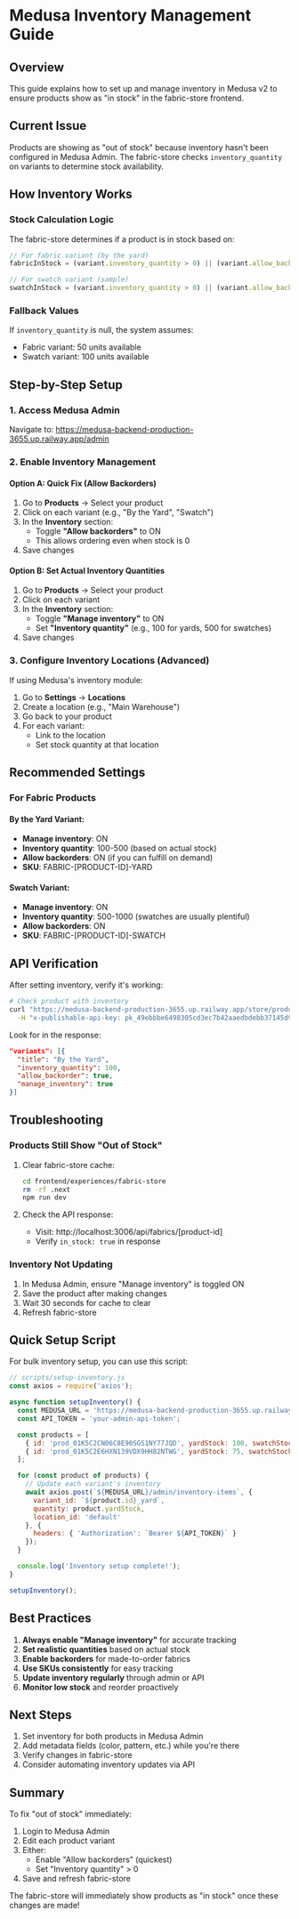 # Medusa Inventory Management Guide

## Overview
This guide explains how to set up and manage inventory in Medusa v2 to ensure products show as "in stock" in the fabric-store frontend.

## Current Issue
Products are showing as "out of stock" because inventory hasn't been configured in Medusa Admin. The fabric-store checks `inventory_quantity` on variants to determine stock availability.

## How Inventory Works

### Stock Calculation Logic
The fabric-store determines if a product is in stock based on:
```javascript
// For fabric variant (by the yard)
fabricInStock = (variant.inventory_quantity > 0) || (variant.allow_backorder === true)

// For swatch variant (sample)
swatchInStock = (variant.inventory_quantity > 0) || (variant.allow_backorder === true)
```

### Fallback Values
If `inventory_quantity` is null, the system assumes:
- Fabric variant: 50 units available
- Swatch variant: 100 units available

## Step-by-Step Setup

### 1. Access Medusa Admin
Navigate to: https://medusa-backend-production-3655.up.railway.app/admin

### 2. Enable Inventory Management

#### Option A: Quick Fix (Allow Backorders)
1. Go to **Products** → Select your product
2. Click on each variant (e.g., "By the Yard", "Swatch")
3. In the **Inventory** section:
   - Toggle **"Allow backorders"** to ON
   - This allows ordering even when stock is 0
4. Save changes

#### Option B: Set Actual Inventory Quantities
1. Go to **Products** → Select your product
2. Click on each variant
3. In the **Inventory** section:
   - Toggle **"Manage inventory"** to ON
   - Set **"Inventory quantity"** (e.g., 100 for yards, 500 for swatches)
4. Save changes

### 3. Configure Inventory Locations (Advanced)

If using Medusa's inventory module:

1. Go to **Settings** → **Locations**
2. Create a location (e.g., "Main Warehouse")
3. Go back to your product
4. For each variant:
   - Link to the location
   - Set stock quantity at that location

## Recommended Settings

### For Fabric Products

#### By the Yard Variant:
- **Manage inventory**: ON
- **Inventory quantity**: 100-500 (based on actual stock)
- **Allow backorders**: ON (if you can fulfill on demand)
- **SKU**: FABRIC-[PRODUCT-ID]-YARD

#### Swatch Variant:
- **Manage inventory**: ON
- **Inventory quantity**: 500-1000 (swatches are usually plentiful)
- **Allow backorders**: ON
- **SKU**: FABRIC-[PRODUCT-ID]-SWATCH

## API Verification

After setting inventory, verify it's working:

```bash
# Check product with inventory
curl "https://medusa-backend-production-3655.up.railway.app/store/products-with-metadata?id=prod_01K5C2CN06C8E90SGS1NY77JQD" \
  -H "x-publishable-api-key: pk_49ebbbe6498305cd3ec7b42aaedbdebb37145d952652e29238e2a23ab8ce0538"
```

Look for in the response:
```json
"variants": [{
  "title": "By the Yard",
  "inventory_quantity": 100,
  "allow_backorder": true,
  "manage_inventory": true
}]
```

## Troubleshooting

### Products Still Show "Out of Stock"
1. Clear fabric-store cache:
   ```bash
   cd frontend/experiences/fabric-store
   rm -rf .next
   npm run dev
   ```

2. Check the API response:
   - Visit: http://localhost:3006/api/fabrics/[product-id]
   - Verify `in_stock: true` in response

### Inventory Not Updating
1. In Medusa Admin, ensure "Manage inventory" is toggled ON
2. Save the product after making changes
3. Wait 30 seconds for cache to clear
4. Refresh fabric-store

## Quick Setup Script

For bulk inventory setup, you can use this script:

```javascript
// scripts/setup-inventory.js
const axios = require('axios');

async function setupInventory() {
  const MEDUSA_URL = 'https://medusa-backend-production-3655.up.railway.app';
  const API_TOKEN = 'your-admin-api-token';

  const products = [
    { id: 'prod_01K5C2CN06C8E90SGS1NY77JQD', yardStock: 100, swatchStock: 500 },
    { id: 'prod_01K5C2E6HXN139VDX9HH82NTWG', yardStock: 75, swatchStock: 300 }
  ];

  for (const product of products) {
    // Update each variant's inventory
    await axios.post(`${MEDUSA_URL}/admin/inventory-items`, {
      variant_id: `${product.id}_yard`,
      quantity: product.yardStock,
      location_id: 'default'
    }, {
      headers: { 'Authorization': `Bearer ${API_TOKEN}` }
    });
  }

  console.log('Inventory setup complete!');
}

setupInventory();
```

## Best Practices

1. **Always enable "Manage inventory"** for accurate tracking
2. **Set realistic quantities** based on actual stock
3. **Enable backorders** for made-to-order fabrics
4. **Use SKUs consistently** for easy tracking
5. **Update inventory regularly** through admin or API
6. **Monitor low stock** and reorder proactively

## Next Steps

1. Set inventory for both products in Medusa Admin
2. Add metadata fields (color, pattern, etc.) while you're there
3. Verify changes in fabric-store
4. Consider automating inventory updates via API

## Summary

To fix "out of stock" immediately:
1. Login to Medusa Admin
2. Edit each product variant
3. Either:
   - Enable "Allow backorders" (quickest)
   - Set "Inventory quantity" > 0
4. Save and refresh fabric-store

The fabric-store will immediately show products as "in stock" once these changes are made!